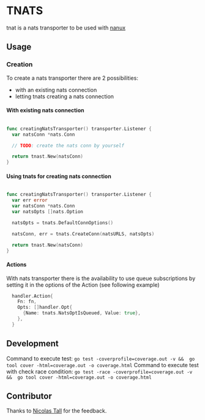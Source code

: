 # TNATS

tnat is a nats transporter to be used with [nanux](https://github.com/nanux-io/nanux)

## Usage

### Creation

To create a nats transporter there are 2 possibilities:

* with an existing nats connection
* letting tnats creating a nats connection

#### With existing nats connection

```go

func creatingNatsTransporter() transporter.Listener {
  var natsConn *nats.Conn

  // TODO: create the nats conn by yourself

  return tnast.New(natsConn)
}

```

#### Using tnats for creating nats connection

```go

func creatingNatsTransporter() transporter.Listener {
  var err error
  var natsConn *nats.Conn
  var natsOpts []nats.Option

  natsOpts = tnats.DefaultConnOptions()

  natsConn, err = tnats.CreateConn(natsURLS, natsOpts)

  return tnast.New(natsConn)
}

```

#### Actions

With nats transporter there is the availability to use queue subscriptions by 
setting it in the options of the Action (see following example)

```go
  handler.Action{
    Fn: fn,
    Opts: []handler.Opt{
      {Name: tnats.NatsOptIsQueued, Value: true},
    },
  }
```

## Development

Command to execute test: `go test -coverprofile=coverage.out -v &&  go tool cover -html=coverage.out -o coverage.html`
Command to execute test with check race condition: `go test -race -coverprofile=coverage.out -v &&  go tool cover -html=coverage.out -o coverage.html`

## Contributor

Thanks to [Nicolas Tall](https://github.com/nicolab) for the feedback.

